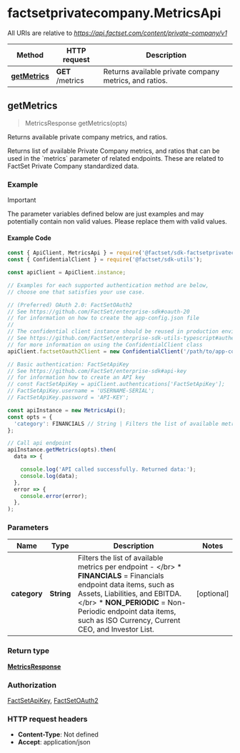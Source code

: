 # factsetprivatecompany.MetricsApi

All URIs are relative to *https://api.factset.com/content/private-company/v1*

Method | HTTP request | Description
------------- | ------------- | -------------
[**getMetrics**](MetricsApi.md#getMetrics) | **GET** /metrics | Returns available private company metrics, and ratios.



## getMetrics

> MetricsResponse getMetrics(opts)

Returns available private company metrics, and ratios.

Returns list of available Private Company metrics, and ratios that can be used in the &#x60;metrics&#x60; parameter of related endpoints. These are related to FactSet Private Company standardized data. 

### Example

> [!IMPORTANT]
> The parameter variables defined below are just examples and may potentially contain non valid values. Please replace them with valid values.

#### Example Code

```javascript
const { ApiClient, MetricsApi } = require('@factset/sdk-factsetprivatecompany');
const { ConfidentialClient } = require('@factset/sdk-utils');

const apiClient = ApiClient.instance;

// Examples for each supported authentication method are below,
// choose one that satisfies your use case.

// (Preferred) OAuth 2.0: FactSetOAuth2
// See https://github.com/FactSet/enterprise-sdk#oauth-20
// for information on how to create the app-config.json file
//
// The confidential client instance should be reused in production environments.
// See https://github.com/FactSet/enterprise-sdk-utils-typescript#authentication
// for more information on using the ConfidentialClient class
apiClient.factsetOauth2Client = new ConfidentialClient('/path/to/app-config.json');

// Basic authentication: FactSetApiKey
// See https://github.com/FactSet/enterprise-sdk#api-key
// for information how to create an API key
// const FactSetApiKey = apiClient.authentications['FactSetApiKey'];
// FactSetApiKey.username = 'USERNAME-SERIAL';
// FactSetApiKey.password = 'API-KEY';

const apiInstance = new MetricsApi();
const opts = {
  'category': FINANCIALS // String | Filters the list of available metrics per endpoint  - </br>   * **FINANCIALS** = Financials endpoint data items, such as Assets, Liabilities, and EBITDA. </br>   * **NON_PERIODIC** = Non-Periodic endpoint data items, such as ISO Currency, Current CEO, and Investor List. 
};

// Call api endpoint
apiInstance.getMetrics(opts).then(
  data => {

    console.log('API called successfully. Returned data:');
    console.log(data);
  },
  error => {
    console.error(error);
  },
);

```


### Parameters


Name | Type | Description  | Notes
------------- | ------------- | ------------- | -------------
 **category** | **String**| Filters the list of available metrics per endpoint  - &lt;/br&gt;   * **FINANCIALS** &#x3D; Financials endpoint data items, such as Assets, Liabilities, and EBITDA. &lt;/br&gt;   * **NON_PERIODIC** &#x3D; Non-Periodic endpoint data items, such as ISO Currency, Current CEO, and Investor List.  | [optional] 

### Return type

[**MetricsResponse**](MetricsResponse.md)

### Authorization

[FactSetApiKey](../README.md#FactSetApiKey), [FactSetOAuth2](../README.md#FactSetOAuth2)

### HTTP request headers

- **Content-Type**: Not defined
- **Accept**: application/json

